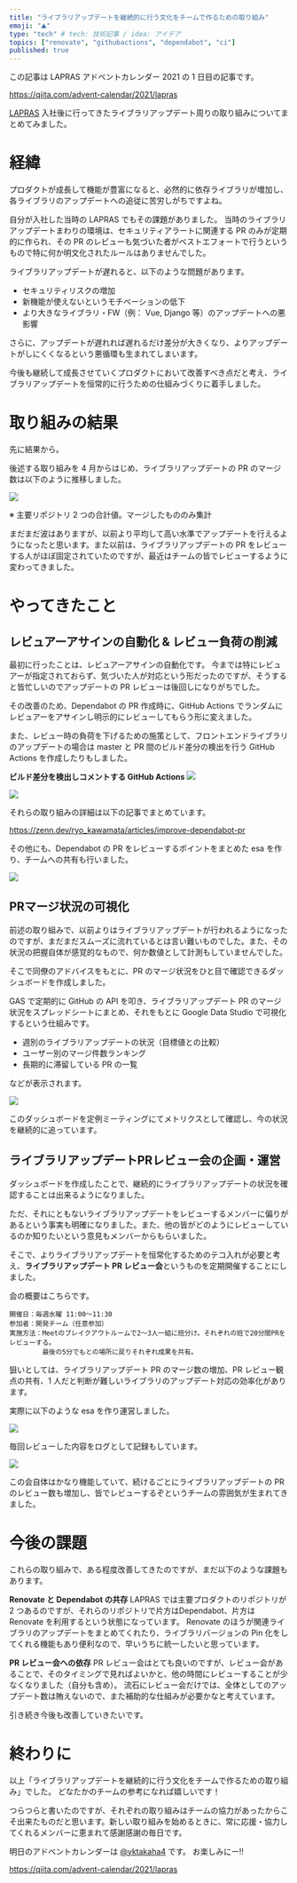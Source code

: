 ```yaml
---
title: "ライブラリアップデートを継続的に行う文化をチームで作るための取り組み"
emoji: "⛰"
type: "tech" # tech: 技術記事 / idea: アイデア
topics: ["renovate", "githubactions", "dependabot", "ci"]
published: true
---
```


この記事は LAPRAS アドベントカレンダー 2021 の 1 日目の記事です。

https://qiita.com/advent-calendar/2021/lapras

[LAPRAS](https://lapras.com/) 入社後に行ってきたライブラリアップデート周りの取り組みについてまとめてみました。

# 経緯

プロダクトが成長して機能が豊富になると、必然的に依存ライブラリが増加し、各ライブラリのアップデートへの追従に苦労しがちですよね。

自分が入社した当時の LAPRAS でもその課題がありました。
当時のライブラリアップデートまわりの環境は、セキュリティアラートに関連する PR のみが定期的に作られ、その PR のレビューも気づいた者がベストエフォートで行うというもので特に何か明文化されたルールはありませんでした。

ライブラリアップデートが遅れると、以下のような問題があります。

- セキュリティリスクの増加
- 新機能が使えないというモチベーションの低下
- より大きなライブラリ・FW（例： Vue, Django 等）のアップデートへの悪影響

さらに、アップデートが遅れれば遅れるだけ差分が大きくなり、よりアップデートがしにくくなるという悪循環も生まれてしまいます。

今後も継続して成長させていくプロダクトにおいて改善すべき点だと考え、ライブラリアップデートを恒常的に行うための仕組みづくりに着手しました。

# 取り組みの結果

先に結果から。

後述する取り組みを 4 月からはじめ、ライブラリアップデートの PR のマージ数は以下のように推移しました。

![](https://i.gyazo.com/fe9c90904c586af0524d1c0ac84adbe4.png)

※ 主要リポジトリ 2 つの合計値。マージしたもののみ集計

まだまだ波はありますが、以前より平均して高い水準でアップデートを行えるようになったと思います。また以前は、ライブラリアップデートの PR をレビューする人がほぼ固定されていたのですが、最近はチームの皆でレビューするように変わってきました。




# やってきたこと

## レビュアーアサインの自動化 & レビュー負荷の削減

最初に行ったことは、レビュアーアサインの自動化です。
今までは特にレビュアーが指定されておらず、気づいた人が対応という形だったのですが、そうすると皆忙しいのでアップデートの PR レビューは後回しになりがちでした。

その改善のため、Dependabot の PR 作成時に、GitHub Actions でランダムにレビュアーをアサインし明示的にレビューしてもらう形に変えました。

また、レビュー時の負荷を下げるための施策として、フロントエンドライブラリのアップデートの場合は master と PR 間のビルド差分の検出を行う GitHub Actions を作成したりもしました。

**ビルド差分を検出しコメントする GitHub Actions**
![](https://storage.googleapis.com/zenn-user-upload/1ft5n4j30866cze0ddak9wo3kxs8)

![](https://storage.googleapis.com/zenn-user-upload/co3e550t6fzpaym7belne7s3q60r)

それらの取り組みの詳細は以下の記事でまとめています。

https://zenn.dev/ryo_kawamata/articles/improve-dependabot-pr

その他にも、Dependabot の PR をレビューするポイントをまとめた esa を作り、チームへの共有も行いました。

![](https://i.gyazo.com/84fb35bce8e862a5f74c94632aec6528.png)


## PRマージ状況の可視化

前述の取り組みで、以前よりはライブラリアップデートが行われるようになったのですが、まだまだスムーズに流れているとは言い難いものでした。また、その状況の把握自体が感覚的なもので、何か数値として計測もしていませんでした。

そこで同僚のアドバイスをもとに、PR のマージ状況をひと目で確認できるダッシュボードを作成しました。

GAS で定期的に GitHub の API を叩き、ライブラリアップデート PR のマージ状況をスプレッドシートにまとめ、それをもとに Google Data Studio で可視化するという仕組みです。

- 週別のライブラリアップデートの状況（目標値との比較）
- ユーザー別のマージ件数ランキング
- 長期的に滞留している PR の一覧

などが表示されます。

![](https://i.gyazo.com/b1373e5a99f54e4c6adeedc7692d9df9.png)

このダッシュボードを定例ミーティングにてメトリクスとして確認し、今の状況を継続的に追っています。


## ライブラリアップデートPRレビュー会の企画・運営

ダッシュボードを作成したことで、継続的にライブラリアップデートの状況を確認することは出来るようになりました。

ただ、それにともないライブラリアップデートをレビューするメンバーに偏りがあるという事実も明確になりました。また、他の皆がどのようにレビューしているのか知りたいという意見もメンバーからもらいました。

そこで、よりライブラリアップデートを恒常化するためのテコ入れが必要と考え、**ライブラリアップデート PR レビュー会**というものを定期開催することにしました。

会の概要はこちらです。

```
開催日：毎週水曜 11:00〜11:30
参加者：開発チーム（任意参加）
実施方法：Meetのブレイクアウトルームで2〜3人一組に班分け。それぞれの班で20分間PRをレビューする。
　　　　　最後の5分でもとの場所に戻りそれぞれ成果を共有。
```

狙いとしては、ライブラリアップデート PR のマージ数の増加、PR レビュー観点の共有、1 人だと判断が難しいライブラリのアップデート対応の効率化があります。

実際に以下のような esa を作り運営しました。

![](https://i.gyazo.com/f0fc7675c8e3867b652a55ef57aa9da1.png)

毎回レビューした内容をログとして記録もしています。

![](https://i.gyazo.com/679f507653c8a3a689cd177da2c60b20.png)

この会自体はかなり機能していて、続けるごとにライブラリアップデートの PR のレビュー数も増加し、皆でレビューするぞというチームの雰囲気が生まれてきました。

# 今後の課題

これらの取り組みで、ある程度改善してきたのですが、まだ以下のような課題もあります。

**Renovate と Dependabot の共存**
LAPRAS では主要プロダクトのリポジトリが 2 つあるのですが、それらのリポジトリで片方はDependabot、片方はRenovate を利用するという状態になっています。
Renovate のほうが関連ライブラリのアップデートをまとめてくれたり、ライブラリバージョンの Pin 化をしてくれる機能もあり便利なので、早いうちに統一したいと思っています。

**PR レビュー会への依存**
PR レビュー会はとても良いのですが、レビュー会があることで、そのタイミングで見ればよいかと、他の時間にレビューすることが少なくなりました（自分も含め）。
流石にレビュー会だけでは、全体としてのアップデート数は賄えないので、また補助的な仕組みが必要かなと考えています。

引き続き今後も改善していきたいです。

# 終わりに

以上「ライブラリアップデートを継続的に行う文化をチームで作るための取り組み」でした。
どなたかのチームの参考になれば嬉しいです！

つらつらと書いたのですが、それぞれの取り組みはチームの協力があったからこそ出来たものだと思います。新しい取り組みを始めるときに、常に応援・協力してくれるメンバーに恵まれて感謝感謝の毎日です。

明日のアドベントカレンダーは [@yktakaha4](https://twitter.com/yktakaha4) です。
お楽しみにー!!

https://qiita.com/advent-calendar/2021/lapras